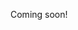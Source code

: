 
Coming soon!

<!-- TODO: stats! -->

<!-- <h2>things i like</h2> -->

<!-- <h2>things i dislike</h2> -->

<!-- <h2>inspirations</h2> -->

<!-- <h2>solving problems</h2> -->

<!-- <p>I love solving problems! Feel free to <a href="mailto:taylorsarrafian@gmail.com">email me</a> if you're stumped with anything. Or just to say hello.</p> -->

<!-- <h2>unpopular opinions</h2> -->

<!-- <h2>cool media</h2> -->

<!-- <h2>great lectures</h2> -->

<!-- <h2>quality memes</h2> -->

<!-- <h2>trying to look cool on camera</h2> -->

<!-- <img src='/images/stacey.jpg'/> -->
<!-- <img src='/images/music.jpg'/> -->
<!-- <img src='/images/engineering.jpg'/> -->


